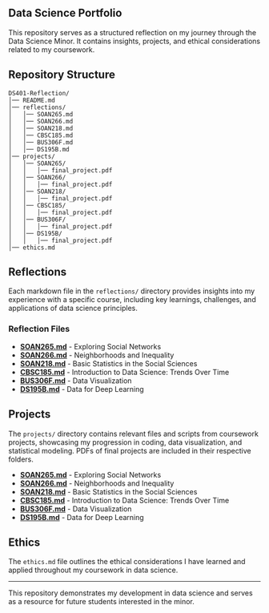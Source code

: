 ## Data Science Portfolio

This repository serves as a structured reflection on my journey through the Data Science Minor. It contains insights, projects, and ethical considerations related to my coursework.

## Repository Structure
```
DS401-Reflection/
│── README.md
│── reflections/
│   │── SOAN265.md
│   │── SOAN266.md
│   │── SOAN218.md
│   │── CBSC185.md
│   │── BUS306F.md
│   │── DS195B.md
│── projects/
│   │── SOAN265/
│   │   │── final_project.pdf
│   │── SOAN266/
│   │   │── final_project.pdf
│   │── SOAN218/
│   │   │── final_project.pdf
│   │── CBSC185/
│   │   │── final_project.pdf
│   │── BUS306F/
│   │   │── final_project.pdf
│   │── DS195B/
│   │   │── final_project.pdf
│── ethics.md
```

## Reflections
Each markdown file in the `reflections/` directory provides insights into my experience with a specific course, including key learnings, challenges, and applications of data science principles.

### Reflection Files
- **[SOAN265.md](reflections/SOAN265.md)** - Exploring Social Networks
- **[SOAN266.md](reflections/SOAN266.md)** - Neighborhoods and Inequality
- **[SOAN218.md](reflections/SOAN218.md)** - Basic Statistics in the Social Sciences
- **[CBSC185.md](reflections/CBSC185.md)** - Introduction to Data Science: Trends Over Time
- **[BUS306F.md](reflections/BUS306F.md)** - Data Visualization
- **[DS195B.md](reflections/DS195B.md)** - Data for Deep Learning


## Projects
The `projects/` directory contains relevant files and scripts from coursework projects, showcasing my progression in coding, data visualization, and statistical modeling. PDFs of final projects are included in their respective folders.
- **[SOAN265.md](projects/SOAN265.pdf)** - Exploring Social Networks
- **[SOAN266.md](projects/SOAN266.pdf)** - Neighborhoods and Inequality
- **[SOAN218.md](projects/SOAN218.pdf)** - Basic Statistics in the Social Sciences
- **[CBSC185.md](projects/CBSC185.docx)** - Introduction to Data Science: Trends Over Time
- **[BUS306F.md](projects/BUS306F.md)** - Data Visualization
- **[DS195B.md](projects/DS195B.md)** - Data for Deep Learning


## Ethics
The `ethics.md` file outlines the ethical considerations I have learned and applied throughout my coursework in data science.


---

This repository demonstrates my development in data science and serves as a resource for future students interested in the minor.

